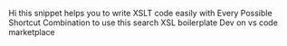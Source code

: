 Hi this snippet helps you to write XSLT code easily with Every Possible Shortcut Combination
to use this search XSL boilerplate Dev on vs code marketplace
